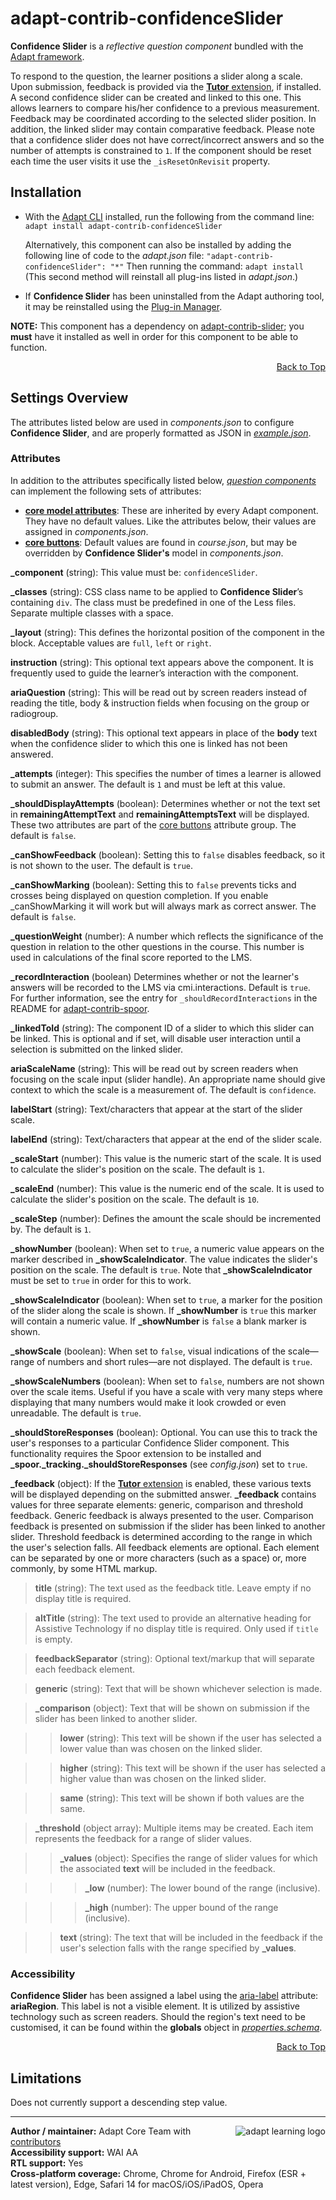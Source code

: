 # adapt-contrib-confidenceSlider

**Confidence Slider** is a *reflective question component* bundled with the [Adapt framework](https://github.com/adaptlearning/adapt_framework).

To respond to the question, the learner positions a slider along a scale. Upon submission, feedback is provided via the [**Tutor** extension](https://github.com/adaptlearning/adapt-contrib-tutor), if installed. A second confidence slider can be created and linked to this one. This allows learners to compare his/her confidence to a previous measurement. Feedback may be coordinated according to the selected slider position. In addition, the linked slider may contain comparative feedback. Please note that a confidence slider does not have correct/incorrect answers and so the number of attempts is constrained to `1`. If the component should be reset each time the user visits it use the `_isResetOnRevisit` property.

## Installation

* With the [Adapt CLI](https://github.com/adaptlearning/adapt-cli) installed, run the following from the command line:
`adapt install adapt-contrib-confidenceSlider`

    Alternatively, this component can also be installed by adding the following line of code to the *adapt.json* file:
    `"adapt-contrib-confidenceSlider": "*"`
    Then running the command:
    `adapt install`
    (This second method will reinstall all plug-ins listed in *adapt.json*.)

* If **Confidence Slider** has been uninstalled from the Adapt authoring tool, it may be reinstalled using the [Plug-in Manager](https://github.com/adaptlearning/adapt_authoring/wiki/Plugin-Manager).

**NOTE:** This component has a dependency on [adapt-contrib-slider](https://github.com/adaptlearning/adapt-contrib-slider); you **must** have it installed as well in order for this component to be able to function.

<div float align=right><a href="#top">Back to Top</a></div>

## Settings Overview

The attributes listed below are used in *components.json* to configure **Confidence Slider**, and are properly formatted as JSON in [*example.json*](https://github.com/adaptlearning/adapt-contrib-confidenceSlider/blob/master/example.json).

### Attributes

In addition to the attributes specifically listed below, [*question components*](https://github.com/adaptlearning/adapt_framework/wiki/Core-Plug-ins-in-the-Adapt-Learning-Framework#question-components) can implement the following sets of attributes:
+ [**core model attributes**](https://github.com/adaptlearning/adapt_framework/wiki/Core-model-attributes): These are inherited by every Adapt component. They have no default values. Like the attributes below, their values are assigned in *components.json*.
+ [**core buttons**](https://github.com/adaptlearning/adapt_framework/wiki/Core-Buttons): Default values are found in *course.json*, but may be overridden by **Confidence Slider's** model in *components.json*.

**\_component** (string): This value must be: `confidenceSlider`.

**\_classes** (string): CSS class name to be applied to **Confidence Slider**’s containing `div`. The class must be predefined in one of the Less files. Separate multiple classes with a space.

**\_layout** (string): This defines the horizontal position of the component in the block. Acceptable values are `full`, `left` or `right`.

**instruction** (string): This optional text appears above the component. It is frequently used to
guide the learner’s interaction with the component.

**ariaQuestion** (string): This will be read out by screen readers instead of reading the title, body & instruction fields when focusing on the group or radiogroup.

**disabledBody** (string): This optional text appears in place of the **body** text when the confidence slider to which this one is linked has not been answered.

**\_attempts** (integer): This specifies the number of times a learner is allowed to submit an answer. The default is `1` and must be left at this value.

**\_shouldDisplayAttempts** (boolean): Determines whether or not the text set in **remainingAttemptText** and **remainingAttemptsText** will be displayed. These two attributes are part of the [core buttons](https://github.com/adaptlearning/adapt_framework/wiki/Core-Buttons) attribute group. The default is `false`.

**\_canShowFeedback** (boolean): Setting this to `false` disables feedback, so it is not shown to the user. The default is `true`.

**\_canShowMarking** (boolean): Setting this to `false` prevents ticks and crosses being displayed on question completion. If you enable _canShowMarking it will work but will always mark as correct answer. The default is `false`.

**\_questionWeight** (number): A number which reflects the significance of the question in relation to the other questions in the course. This number is used in calculations of the final score reported to the LMS.

**\_recordInteraction** (boolean) Determines whether or not the learner's answers will be recorded to the LMS via cmi.interactions. Default is `true`. For further information, see the entry for `_shouldRecordInteractions` in the README for [adapt-contrib-spoor](https://github.com/adaptlearning/adapt-contrib-spoor).

**\_linkedToId** (string): The component ID of a slider to which this slider can be linked. This is optional and if set, will disable user interaction until a selection is submitted on the linked slider.

**ariaScaleName** (string): This will be read out by screen readers when focusing on the scale input (slider handle). An appropriate name should give context to which the scale is a measurement of. The default is `confidence`.

**labelStart** (string): Text/characters that appear at the start of the slider scale.

**labelEnd** (string): Text/characters that appear at the end of the slider scale.

**\_scaleStart** (number): This value is the numeric start of the scale. It is used to calculate the slider's position on the scale. The default is `1`.

**\_scaleEnd** (number): This value is the numeric end of the scale. It is used to calculate the slider's position on the scale. The default is `10`.

**\_scaleStep** (number): Defines the amount the scale should be incremented by. The default is `1`.

**\_showNumber** (boolean): When set to `true`, a numeric value appears on the marker described in **\_showScaleIndicator**. The value indicates the slider's position on the scale. The default is `true`. Note that **\_showScaleIndicator** must be set to `true` in order for this to work.

**\_showScaleIndicator** (boolean): When set to `true`, a marker for the position of the slider along the scale is shown. If **_showNumber** is `true` this marker will contain a numeric value. If **_showNumber** is `false` a blank marker is shown.

**\_showScale** (boolean): When set to `false`, visual indications of the scale&mdash;range of numbers and short rules&mdash;are not displayed. The default is `true`.

**\_showScaleNumbers** (boolean): When set to `false`, numbers are not shown over the scale items. Useful if you have a scale with very many steps where displaying that many  numbers would make it look crowded or even unreadable. The default is `true`.

**_shouldStoreResponses** (boolean): Optional. You can use this to track the user's responses to a particular Confidence Slider component. This functionality requires the Spoor extension to be installed and **\_spoor.\_tracking.\_shouldStoreResponses** (see *config.json*) set to `true`.

**\_feedback** (object): If the [**Tutor** extension](https://github.com/adaptlearning/adapt-contrib-tutor) is enabled, these various texts will be displayed depending on the submitted answer. **\_feedback** contains values for three separate elements: generic, comparison and threshold feedback. Generic feedback is always presented to the user. Comparison feedback is presented on submission if the slider has been linked to another slider. Threshold feedback is determined according to the range in which the user's selection falls. All feedback elements are optional. Each element can be separated by one or more characters (such as a space) or, more commonly, by some HTML markup.

>**title** (string): The text used as the feedback title. Leave empty if no display title is required.

>**altTitle** (string): The text used to provide an alternative heading for Assistive Technology if no display title is required. Only used if `title` is empty.

>**feedbackSeparator** (string): Optional text/markup that will separate each feedback element.

>**generic** (string): Text that will be shown whichever selection is made.

>**\_comparison** (object): Text that will be shown on submission if the slider has been linked to another slider.

>>**lower** (string): This text will be shown if the user has selected a lower value than was chosen on the linked slider.

>>**higher** (string): This text will be shown if the user has selected a higher value than was chosen on the linked slider.

>>**same** (string): This text will be shown if both values are the same.

>**\_threshold** (object array): Multiple items may be created. Each item represents the feedback for a range of slider values.

>>**\_values** (object): Specifies the range of slider values for which the associated **text** will be included in the feedback.

>>>**\_low** (number): The lower bound of the range (inclusive).

>>>**\_high** (number): The upper bound of the range (inclusive).

>>**text** (string): The text that will be included in the feedback if the user's selection falls with the range specified by **\_values**.

### Accessibility
**Confidence Slider** has been assigned a label using the [aria-label](https://github.com/adaptlearning/adapt_framework/wiki/Aria-Labels) attribute: **ariaRegion**. This label is not a visible element. It is utilized by assistive technology such as screen readers. Should the region's text need to be customised, it can be found within the **globals** object in [*properties.schema*](https://github.com/adaptlearning/adapt-contrib-confidenceSlider/blob/master/properties.schema).
<div float align=right><a href="#top">Back to Top</a></div>

## Limitations

Does not currently support a descending step value.

----------------------------
<a href="https://community.adaptlearning.org/" target="_blank"><img src="https://github.com/adaptlearning/documentation/blob/master/04_wiki_assets/plug-ins/images/adapt-logo-mrgn-lft.jpg" alt="adapt learning logo" align="right"></a>
**Author / maintainer:** Adapt Core Team with [contributors](https://github.com/adaptlearning/adapt-contrib-confidenceSlider/graphs/contributors)<br>
**Accessibility support:** WAI AA<br>
**RTL support:** Yes<br>
**Cross-platform coverage:** Chrome, Chrome for Android, Firefox (ESR + latest version), Edge, Safari 14 for macOS/iOS/iPadOS, Opera<br>
